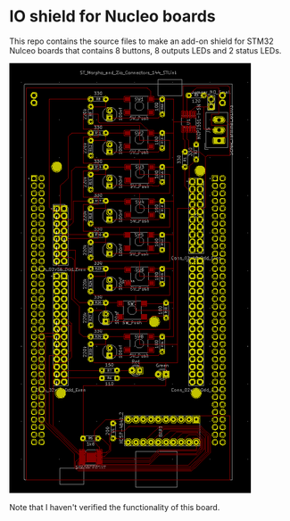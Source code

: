 # IO shield for Nucleo boards

This repo contains the source files to make an add-on shield for STM32 Nulceo boards that contains 8 buttons, 8 outputs LEDs and 2 status LEDs.

![PCB](pcb.png)

Note that I haven't verified the functionality of this board.
